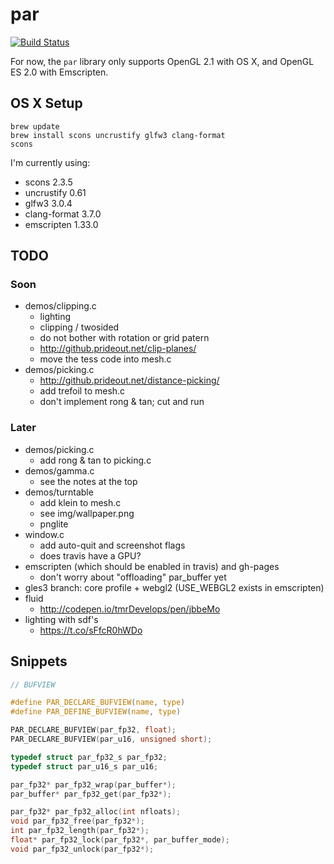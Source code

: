 # par

[![Build Status](https://travis-ci.org/prideout/par.svg?branch=master)](https://travis-ci.org/prideout/par)

For now, the `par` library only supports OpenGL 2.1 with OS X, and OpenGL ES 2.0 with Emscripten.

## OS X Setup

```
brew update
brew install scons uncrustify glfw3 clang-format
scons
```

I'm currently using:
- scons 2.3.5
- uncrustify 0.61
- glfw3 3.0.4
- clang-format 3.7.0
- emscripten 1.33.0

## TODO

### Soon

- demos/clipping.c
    - lighting
    - clipping / twosided
    - do not bother with rotation or grid patern
    - http://github.prideout.net/clip-planes/
    - move the tess code into mesh.c
- demos/picking.c
    - http://github.prideout.net/distance-picking/
    - add trefoil to mesh.c
    - don't implement rong & tan; cut and run

### Later

- demos/picking.c
    - add rong & tan to picking.c
- demos/gamma.c
    - see the notes at the top
- demos/turntable
    - add klein to mesh.c
    - see img/wallpaper.png
    - pnglite
- window.c
    - add auto-quit and screenshot flags
    - does travis have a GPU?
- emscripten (which should be enabled in travis) and gh-pages
    - don't worry about "offloading" par_buffer yet
- gles3 branch: core profile + webgl2 (USE_WEBGL2 exists in emscripten)
- fluid
    - http://codepen.io/tmrDevelops/pen/jbbeMo
- lighting with sdf's
    - https://t.co/sFfcR0hWDo

## Snippets

```c
// BUFVIEW

#define PAR_DECLARE_BUFVIEW(name, type)
#define PAR_DEFINE_BUFVIEW(name, type)

PAR_DECLARE_BUFVIEW(par_fp32, float);
PAR_DECLARE_BUFVIEW(par_u16, unsigned short);

typedef struct par_fp32_s par_fp32;
typedef struct par_u16_s par_u16;

par_fp32* par_fp32_wrap(par_buffer*);
par_buffer* par_fp32_get(par_fp32*);

par_fp32* par_fp32_alloc(int nfloats);
void par_fp32_free(par_fp32*);
int par_fp32_length(par_fp32*);
float* par_fp32_lock(par_fp32*, par_buffer_mode);
void par_fp32_unlock(par_fp32*);
```
